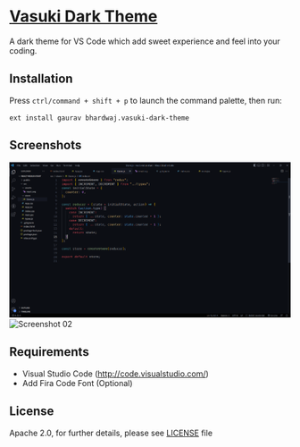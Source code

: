# [Vasuki Dark Theme](https://github.com/pygaurav/vasuki-dark-vscode-theme)

A dark theme for VS Code which add sweet experience and feel into your coding.

## Installation

Press `ctrl/command + shift + p` to launch the command palette, then run:
```
ext install gaurav bhardwaj.vasuki-dark-theme
```

## Screenshots

![Screenshot 01](images/screenshots/javascript_code.png "Screenshot #01")
![Screenshot 02](images/screenshots/html_ode.png "Screenshot #02")


## Requirements

* Visual Studio Code (http://code.visualstudio.com/)
* Add Fira Code Font (Optional)


## License

Apache 2.0, for further details, please see [LICENSE](LICENSE) file